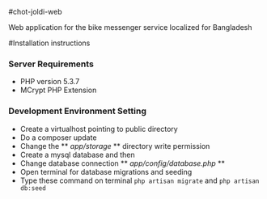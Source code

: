 #chot-joldi-web

Web application for the bike messenger service localized for Bangladesh


#Installation instructions

### Server Requirements

- PHP version 5.3.7
- MCrypt PHP Extension

### Development Environment Setting

- Create a virtualhost pointing to public directory
- Do a composer update
- Change the ** *app/storage* ** directory write permission
- Create a mysql database and then
- Change database connection ** *app/config/database.php* **
- Open terminal for database migrations and seeding
- Type these command on terminal `php artisan migrate`  and `php artisan db:seed`
